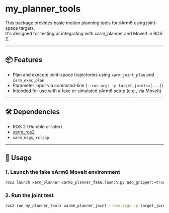 # my_planner_tools

This package provides basic motion planning tools for xArm6 using joint-space targets.  
It's designed for testing or integrating with xarm_planner and MoveIt in ROS 2.

---

## 📦 Features

- Plan and execute joint-space trajectories using `xarm_joint_plan` and `xarm_exec_plan`
- Parameter input via command-line (`--ros-args -p target_joint:=[...]`)
- Intended for use with a fake or simulated xArm6 setup (e.g., via MoveIt)

---

## 🛠 Dependencies

- ROS 2 (Humble or later)
- [xarm_ros2](https://github.com/xArm-Developer/xarm_ros2)
- `xarm_msgs`, `rclcpp`

---

## 🚀 Usage

### 1. Launch the fake xArm6 MoveIt environment

```bash
ros2 launch xarm_planner xarm6_planner_fake.launch.py add_gripper:=true
```
### 2. Run the joint test

```bash
ros2 run my_planner_tools xarm6_planner_joint --ros-args -p target_joint:="[1.0, 0.8, 0.2, -1.0, 0.3, 0.0]"
```